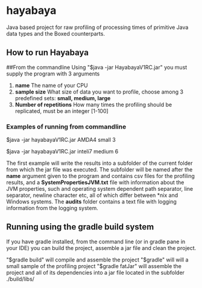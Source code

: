 # hayabaya
Java based project for raw profiling of processing times of primitive Java data types and the Boxed counterparts.

## How to run Hayabaya
##From the commandline 
Using "$java -jar HayabayaV1RC.jar" you must supply the program with 3 arguments

1. **name** The name of your CPU
2. **sample size** What size of data you want to profile, choose among 3 predefined sets: **small, medium, large**
3. **Number of repetitions** How many times the profiling should be replicated, must be an integer [1-100]

### Examples of running from commandline
$java -jar hayabayaV1RC.jar AMDA4 small 3

$java -jar hayabayaV1RC.jar inteli7 medium 6

The first example will write the results into a subfolder of the current folder from which the jar file was executed. 
The subfolder will be named after the **name** argument given to the program and contains csv files for the profiling
results, and a **SystemPropertiesJVM.txt** file with information about the JVM properties, such and operating system
dependent path separator, line separator, newline character etc, all of which differ between *nix and Windows systems.
The **audits** folder contains a text file with logging information from the logging system.

## Running using the gradle build system
If you have gradle installed, from the command line (or in gradle pane in your IDE) you can build the project, assemble
a jar file and clean the project.

"$gradle build" will compile and assemble the project
"$gradle" will will a small sample of the profiling project
"$gradle fatJar" will assemble the project and all of its dependencies into a jar file located in the subfolder
./build/libs/